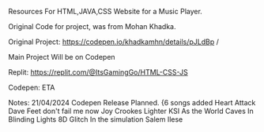 Resources For HTML,JAVA,CSS Website for a Music Player.

Original Code for project, was from Mohan Khadka.

Original Project: https://codepen.io/khadkamhn/details/pJLdBp /

Main Project Will be on Codepen

Replit: https://replit.com/@ItsGamingGo/HTML-CSS-JS

Codepen: ETA

Notes:
21/04/2024
Codepen Release Planned.
{6 songs added
  Heart Attack Dave
  Feet don't fail me now Joy Crookes
  Lighter KSI
  As the World Caves In
  Blinding Lights 8D
  Glitch In the simulation Salem Ilese
  
